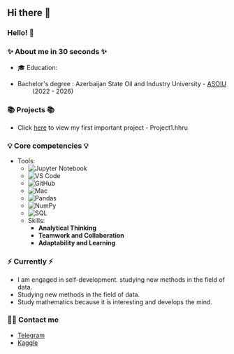 ## Hi there 👋

<!--
**Tural-Kazimov/Tural-Kazimov** is a ✨ _special_ ✨ repository because its `README.md` (this file) appears on your GitHub profile.

Here are some ideas to get you started:

- 🔭 I’m currently working on ...
- 🌱 I’m currently learning ...
- 👯 I’m looking to collaborate on ...
- 🤔 I’m looking for help with ...
- 💬 Ask me about ...
- 📫 How to reach me: ...
- 😄 Pronouns: ...
- ⚡ Fun fact: ...
-->

### Hello! 👋 

### ✨ About me in 30 seconds ✨ 
* 🎓 Education:
 - Bachelor's degree : Azerbaijan State Oil and Industry University - [ASOIU](https://asoiu.edu.az) <img src="https://asoiu.edu.az/upload/news/891593aa5331c0a07d8b7a7e7b1a95f7.png" width="30" height="10"> (2022 - 2026)



### 📚 Projects 📚
* Click [here](https://github.com/Tural-Kazimov/Project1-DS) to view my first important project - Project1.hhru

### 💡 Core competencies 💡
- Tools: 
    * ![Jupyter Notebook](https://img.shields.io/badge/Jupyter-F37626?style=for-the-badge&logo=jupyter&logoColor=white)
    * ![VS Code](https://img.shields.io/badge/VS%20Code-007ACC?style=for-the-badge&logo=visual-studio-code&logoColor=white)
    * ![GitHub](https://img.shields.io/badge/GitHub-181717?style=for-the-badge&logo=github&logoColor=white)
    * ![Mac](https://img.shields.io/badge/Mac-000000?style=for-the-badge&logo=apple&logoColor=white)
    * ![Pandas](https://img.shields.io/badge/Pandas-150458?style=for-the-badge&logo=pandas&logoColor=white)
    * ![NumPy](https://img.shields.io/badge/NumPy-013243?style=for-the-badge&logo=numpy&logoColor=white)
    * ![SQL](https://img.shields.io/badge/SQL-003B57?style=for-the-badge&logo=sql&logoColor=white)
  - Skills:
    * **Analytical Thinking**
    * **Teamwork and Collaboration**
    * **Adaptability and Learning**


### ⚡️ Currently ⚡️
- I am engaged in self-development. studying new methods in the field of data.
- Studying new methods in the field of data.
- Study mathematics because it is interesting and develops the mind.

### 🙌🏻 Contact me
- [Telegram](https://t.me/kazim0v)
- [Kaggle](https://www.kaggle.com/Tural-Kazimov)